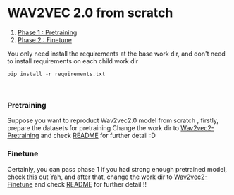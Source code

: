 # WAV2VEC 2.0 from scratch

1. [Phase 1 : Pretraining](#Pretraining)
2. [Phase 2 : Finetune](#Finetune)

<a name = "Important note" ></a>
You only need install the requirements at the base work dir, and don't need to install requirements on each child work dir
```
pip install -r requirements.txt
```
</br>

<a name = "Pretraining" ></a>
### Pretraining
Suppose you want to reproduct Wav2vec2.0 model from scratch , firstly, prepare the datasets for pretraining
Change the work dir to [Wav2vec2-Pretraining](Wav2vec2-Pretraining) and check [README](Wav2vec2-Pretraining/README.md) for further detail :D
</br>

<a name = "Finetune" ></a>
### Finetune
Certainly, you can pass phase 1 if you had strong enough pretrained model, check [this](https://huggingface.co/TencentGameMate) out
Yah, and after that, change the work dir to [Wav2vec2-Finetune](Wav2vec2-Finetune) and check [README](Wav2vec2-Finetune/README.md) for further detail !!
</br>
